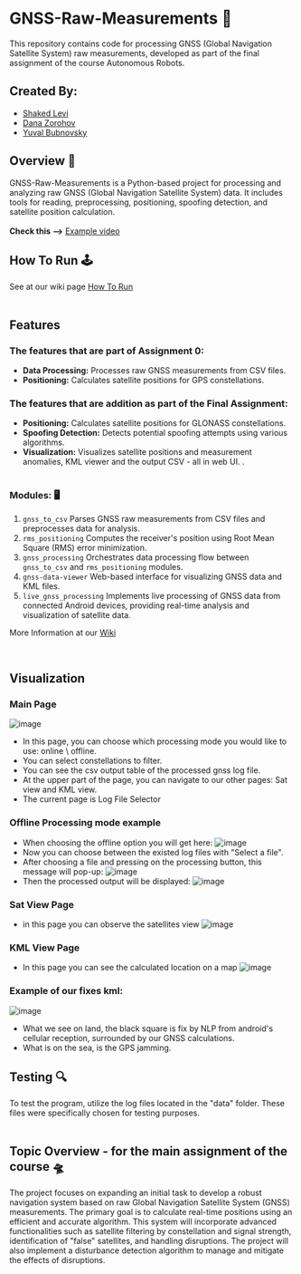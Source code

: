 # GNSS-Raw-Measurements :satellite:
This repository contains code for processing GNSS (Global Navigation Satellite System) raw measurements, developed as part of the final assignment of the course Autonomous Robots.

## Created By:
* [Shaked Levi](https://github.com/20shaked20)
* [Dana Zorohov](https://github.com/danaZo)
* [Yuval Bubnovsky](https://github.com/YuvalBubnovsky)

## Overview :pushpin:
GNSS-Raw-Measurements is a Python-based project for processing and analyzing raw GNSS (Global Navigation Satellite System) data. It includes tools for reading, preprocessing, positioning, spoofing detection, and satellite position calculation. </br></br>
**Check this -->** [Example video](https://youtu.be/EWFWahptJc0)

## How To Run :joystick:
See at our wiki page [How To Run](https://github.com/20shaked20/GNSS-Raw-Measurements/wiki/How-To-Run)
</br></br>

## Features
### The features that are part of Assignment 0:
- **Data Processing:** Processes raw GNSS measurements from CSV files.
- **Positioning:** Calculates satellite positions for GPS constellations.
### The features that are addition as part of the Final Assignment:
- **Positioning:** Calculates satellite positions for GLONASS constellations.
- **Spoofing Detection:** Detects potential spoofing attempts using various algorithms.
- **Visualization:** Visualizes satellite positions and measurement anomalies, KML viewer and the output CSV - all in web UI. .</br></br>


### Modules: :desktop_computer:
1. ```gnss_to_csv``` Parses GNSS raw measurements from CSV files and preprocesses data for analysis.
2. ```rms_positioning``` Computes the receiver's position using Root Mean Square (RMS) error minimization.
3. ```gnss_processing``` Orchestrates data processing flow between ```gnss_to_csv``` and ```rms_positioning``` modules.
4. ```gnss-data-viewer``` Web-based interface for visualizing GNSS data and KML files.
5. ```live_gnss_processing``` Implements live processing of GNSS data from connected Android devices, providing real-time analysis and visualization of satellite data.

More Information at our [Wiki](https://github.com/20shaked20/GNSS-Raw-Measurements/wiki)

</br>

## Visualization
### Main Page
![image](https://github.com/20shaked20/GNSS-Raw-Measurements/assets/93203695/cc1c93a9-996b-479d-a656-68d1847dbbbd)
- In this page, you can choose which processing mode you would like to use: online \ offline.
- You can select constellations to filter.
- You can see the csv output table of the processed gnss log file.
- At the upper part of the page, you can navigate to our other pages: Sat view and KML view.
- The current page is Log File Selector

### Offline Processing mode example
- When choosing the offline option you will get here:
![image](https://github.com/20shaked20/GNSS-Raw-Measurements/assets/93203695/ac03a49d-33e4-4436-add4-fc79f702117e)
- Now you can choose between the existed log files with "Select a file".
- After choosing a file and pressing on the processing button, this message will pop-up:
![image](https://github.com/20shaked20/GNSS-Raw-Measurements/assets/93203695/3ddf4ea4-af30-4895-881a-a2feb48d9118)
- Then the processed output will be displayed:
![image](https://github.com/20shaked20/GNSS-Raw-Measurements/assets/93203695/af80fd1a-793e-4e6c-aaf1-9111373adad8)

### Sat View Page
- in this page you can observe the satellites view
![image](https://github.com/20shaked20/GNSS-Raw-Measurements/assets/93203695/f3755d62-d8ed-4a23-901e-e9427640eef9)

### KML View Page
- In this page you can see the calculated location on a map
![image](https://github.com/20shaked20/GNSS-Raw-Measurements/assets/93203695/b7ef7be2-5851-468a-939f-e868ef8e1c3f)

### Example of our fixes kml:
![image](https://github.com/20shaked20/GNSS-Raw-Measurements/assets/93203695/64ea233d-3969-485e-8ba6-04af490c16c9)
- What we see on land, the black square is fix by NLP from android's cellular reception, surrounded by our GNSS calculations.
- What is on the sea, is the GPS jamming.

## Testing :mag:
To test the program, utilize the log files located in the "data" folder. These files were specifically chosen for testing purposes.
</br></br>



## Topic Overview - for the main assignment of the course :flying_saucer:
The project focuses on expanding an initial task to develop a robust navigation system based on raw Global Navigation Satellite System (GNSS) measurements. The primary goal is to calculate real-time positions using an efficient and accurate algorithm. This system will incorporate advanced functionalities such as satellite filtering by constellation and signal strength, identification of "false" satellites, and handling disruptions. The project will also implement a disturbance detection algorithm to manage and mitigate the effects of disruptions.
</br>


